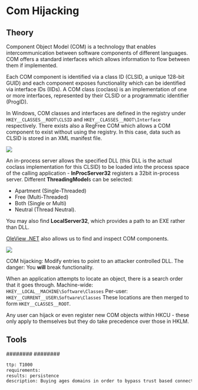 # Com Hijacking
## Theory
Component Object Model (COM) is a technology that enables intercommunication between software components of different languages. COM offers a standard interfaces which allows information to flow between them if implemented.

Each COM component is identified via a class ID (CLSID, a unique 128-bit GUID) and each component exposes functionality which can be identified via interface IDs (IIDs). A COM class (coclass) is an implementation of one or more interfaces, represented by their CLSID or a programmatic identifier (ProgID).

In Windows, COM classes and interfaces are defined in the registry under `HKEY__CLASSES__ROOT\CLSID` and `HKEY__CLASSES__ROOT\Interface` respectively. There exists also a RegFree COM which allows a COM component to exist without using the registry. In this case, data such as CLSID is stored in an XML manifest file.

 ![](/Images/regedit-com.png)

An in-process server allows the specified DLL (this DLL is the actual coclass implementation for this CLSID) to be loaded into the process space of the calling application - **InProcServer32** registers a 32bit in-process server.
Different **ThreadingModel**s can be selected:
* Apartment (Single-Threaded)
* Free (Multi-Threaded)
* Both (Single or Multi)
* Neutral (Thread Neutral).

You may also find **LocalServer32**, which provides a path to an EXE rather than DLL.

[OleView .NET](https://github.com/tyranid/oleviewdotnet) also allows us to find and inspect COM components.

 ![](/Images/oleview-com.png)

COM hijacking: Modify entries to point to an attacker controlled DLL.
The danger: You **will** break functionality.

When an application attempts to locate an object, there is a search order that it goes through.
Machine-wide: `HKEY__LOCAL__MACHINE\Software\Classes` 
Per-user: `HKEY__CURRENT__USER\Software\Classes`
These locations are then merged to form `HKEY__CLASSES__ROOT`.

Any user can hijack or even register new COM objects within HKCU - these only apply to themselves but they do take precedence over those in HKLM.


## Tools
########
########


```meta
ttp: T1000
requirements: 
results: persistence
description: Buying ages domains in order to bypass trust based connections
```